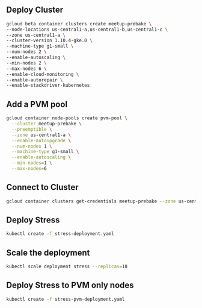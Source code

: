 ## Deploy Cluster

```bash
gcloud beta container clusters create meetup-prebake \
--node-locations us-central1-a,us-central1-b,us-central1-c \
--zone us-central1-a \
--cluster-version 1.10.4-gke.0 \
--machine-type g1-small \
--num-nodes 2 \
--enable-autoscaling \
--min-nodes 2 \
--max-nodes 6 \
--enable-cloud-monitoring \
--enable-autorepair \
--enable-stackdriver-kubernetes
```

## Add a PVM pool

```bash
gcloud container node-pools create pvm-pool \
  --cluster meetup-prebake \
  --preemptible \
  --zone us-central1-a \
  --enable-autoupgrade \
  --num-nodes 1 \
  --machine-type g1-small \
  --enable-autoscaling \
  --min-nodes=1 \
  --max-nodes=6
```

## Connect to Cluster

```bash
gcloud container clusters get-credentials meetup-prebake --zone us-central1-a
```

## Deploy Stress

```bash
kubectl create -f stress-deployment.yaml
```

## Scale the deployment
```bash
kubectl scale deployment stress --replicas=10
```

## Deploy Stress to PVM only nodes

```bash
kubectl create -f stress-pvm-deployment.yaml
```